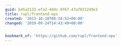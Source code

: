 ```yaml
---
guid: b45a2133-efa2-4d4c-9f67-47a7831249e3
title: rupl/frontend-ops
created: '2013-10-18T08:34:52+00:00'
changed: '2019-09-24T14:43:49+00:00'


bookmark_of: 'https://github.com/rupl/frontend-ops'
---
```





